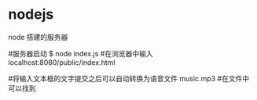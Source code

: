 # nodejs
 node 搭建的服务器

#服务器启动
$ node index.js
#在浏览器中输入
localhost:8080/public/index.html

#将输入文本框的文字提交之后可以自动转换为语音文件 music.mp3
#在文件中可以找到
